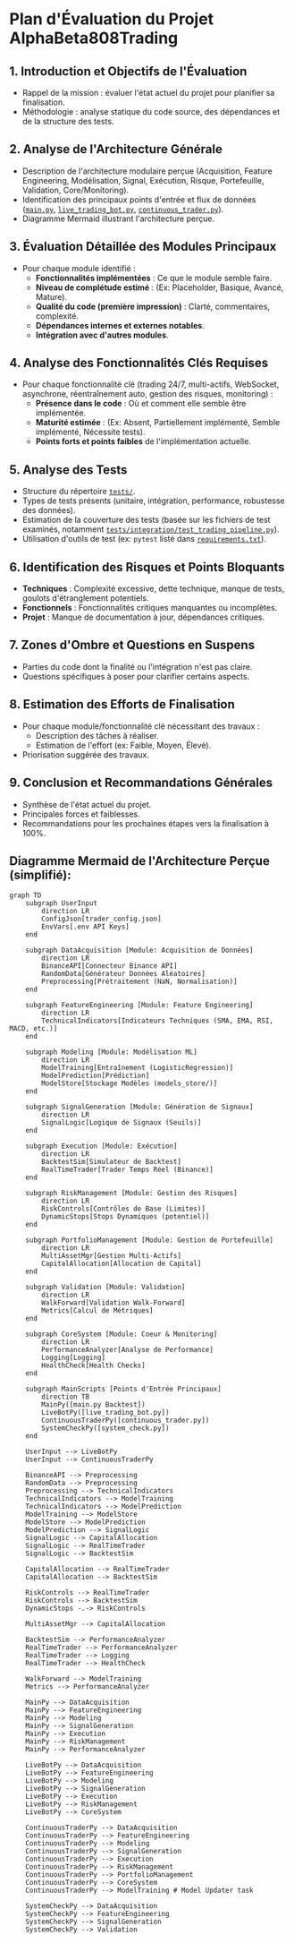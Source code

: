 # Plan d'Évaluation du Projet AlphaBeta808Trading

## 1. Introduction et Objectifs de l'Évaluation
*   Rappel de la mission : évaluer l'état actuel du projet pour planifier sa finalisation.
*   Méthodologie : analyse statique du code source, des dépendances et de la structure des tests.

## 2. Analyse de l'Architecture Générale
*   Description de l'architecture modulaire perçue (Acquisition, Feature Engineering, Modélisation, Signal, Exécution, Risque, Portefeuille, Validation, Core/Monitoring).
*   Identification des principaux points d'entrée et flux de données ([`main.py`](main.py), [`live_trading_bot.py`](live_trading_bot.py), [`continuous_trader.py`](continuous_trader.py)).
*   Diagramme Mermaid illustrant l'architecture perçue.

## 3. Évaluation Détaillée des Modules Principaux
*   Pour chaque module identifié :
    *   **Fonctionnalités implémentées** : Ce que le module semble faire.
    *   **Niveau de complétude estimé** : (Ex: Placeholder, Basique, Avancé, Mature).
    *   **Qualité du code (première impression)** : Clarté, commentaires, complexité.
    *   **Dépendances internes et externes notables**.
    *   **Intégration avec d'autres modules**.

## 4. Analyse des Fonctionnalités Clés Requises
*   Pour chaque fonctionnalité clé (trading 24/7, multi-actifs, WebSocket, asynchrone, réentraînement auto, gestion des risques, monitoring) :
    *   **Présence dans le code** : Où et comment elle semble être implémentée.
    *   **Maturité estimée** : (Ex: Absent, Partiellement implémenté, Semble implémenté, Nécessite tests).
    *   **Points forts et points faibles** de l'implémentation actuelle.

## 5. Analyse des Tests
*   Structure du répertoire [`tests/`](tests/).
*   Types de tests présents (unitaire, intégration, performance, robustesse des données).
*   Estimation de la couverture des tests (basée sur les fichiers de test examinés, notamment [`tests/integration/test_trading_pipeline.py`](tests/integration/test_trading_pipeline.py:1)).
*   Utilisation d'outils de test (ex: `pytest` listé dans [`requirements.txt`](requirements.txt)).

## 6. Identification des Risques et Points Bloquants
*   **Techniques** : Complexité excessive, dette technique, manque de tests, goulots d'étranglement potentiels.
*   **Fonctionnels** : Fonctionnalités critiques manquantes ou incomplètes.
*   **Projet** : Manque de documentation à jour, dépendances critiques.

## 7. Zones d'Ombre et Questions en Suspens
*   Parties du code dont la finalité ou l'intégration n'est pas claire.
*   Questions spécifiques à poser pour clarifier certains aspects.

## 8. Estimation des Efforts de Finalisation
*   Pour chaque module/fonctionnalité clé nécessitant des travaux :
    *   Description des tâches à réaliser.
    *   Estimation de l'effort (ex: Faible, Moyen, Élevé).
*   Priorisation suggérée des travaux.

## 9. Conclusion et Recommandations Générales
*   Synthèse de l'état actuel du projet.
*   Principales forces et faiblesses.
*   Recommandations pour les prochaines étapes vers la finalisation à 100%.

## Diagramme Mermaid de l'Architecture Perçue (simplifié):
```mermaid
graph TD
    subgraph UserInput
        direction LR
        ConfigJson[trader_config.json]
        EnvVars[.env API Keys]
    end

    subgraph DataAcquisition [Module: Acquisition de Données]
        direction LR
        BinanceAPI[Connecteur Binance API]
        RandomData[Générateur Données Aléatoires]
        Preprocessing[Prétraitement (NaN, Normalisation)]
    end

    subgraph FeatureEngineering [Module: Feature Engineering]
        direction LR
        TechnicalIndicators[Indicateurs Techniques (SMA, EMA, RSI, MACD, etc.)]
    end

    subgraph Modeling [Module: Modélisation ML]
        direction LR
        ModelTraining[Entraînement (LogisticRegression)]
        ModelPrediction[Prédiction]
        ModelStore[Stockage Modèles (models_store/)]
    end

    subgraph SignalGeneration [Module: Génération de Signaux]
        direction LR
        SignalLogic[Logique de Signaux (Seuils)]
    end

    subgraph Execution [Module: Exécution]
        direction LR
        BacktestSim[Simulateur de Backtest]
        RealTimeTrader[Trader Temps Réel (Binance)]
    end

    subgraph RiskManagement [Module: Gestion des Risques]
        direction LR
        RiskControls[Contrôles de Base (Limites)]
        DynamicStops[Stops Dynamiques (potentiel)]
    end

    subgraph PortfolioManagement [Module: Gestion de Portefeuille]
        direction LR
        MultiAssetMgr[Gestion Multi-Actifs]
        CapitalAllocation[Allocation de Capital]
    end

    subgraph Validation [Module: Validation]
        direction LR
        WalkForward[Validation Walk-Forward]
        Metrics[Calcul de Métriques]
    end

    subgraph CoreSystem [Module: Coeur & Monitoring]
        direction LR
        PerformanceAnalyzer[Analyse de Performance]
        Logging[Logging]
        HealthCheck[Health Checks]
    end
    
    subgraph MainScripts [Points d'Entrée Principaux]
        direction TB
        MainPy([main.py Backtest])
        LiveBotPy([live_trading_bot.py])
        ContinuousTraderPy([continuous_trader.py])
        SystemCheckPy([system_check.py])
    end

    UserInput --> LiveBotPy
    UserInput --> ContinuousTraderPy
    
    BinanceAPI --> Preprocessing
    RandomData --> Preprocessing
    Preprocessing --> TechnicalIndicators
    TechnicalIndicators --> ModelTraining
    TechnicalIndicators --> ModelPrediction
    ModelTraining --> ModelStore
    ModelStore --> ModelPrediction
    ModelPrediction --> SignalLogic
    SignalLogic --> CapitalAllocation
    SignalLogic --> RealTimeTrader
    SignalLogic --> BacktestSim
    
    CapitalAllocation --> RealTimeTrader
    CapitalAllocation --> BacktestSim

    RiskControls --> RealTimeTrader
    RiskControls --> BacktestSim
    DynamicStops -.-> RiskControls

    MultiAssetMgr --> CapitalAllocation
    
    BacktestSim --> PerformanceAnalyzer
    RealTimeTrader --> PerformanceAnalyzer
    RealTimeTrader --> Logging
    RealTimeTrader --> HealthCheck

    WalkForward --> ModelTraining
    Metrics --> PerformanceAnalyzer

    MainPy --> DataAcquisition
    MainPy --> FeatureEngineering
    MainPy --> Modeling
    MainPy --> SignalGeneration
    MainPy --> Execution
    MainPy --> RiskManagement
    MainPy --> PerformanceAnalyzer

    LiveBotPy --> DataAcquisition
    LiveBotPy --> FeatureEngineering
    LiveBotPy --> Modeling
    LiveBotPy --> SignalGeneration
    LiveBotPy --> Execution
    LiveBotPy --> RiskManagement
    LiveBotPy --> CoreSystem

    ContinuousTraderPy --> DataAcquisition
    ContinuousTraderPy --> FeatureEngineering
    ContinuousTraderPy --> Modeling
    ContinuousTraderPy --> SignalGeneration
    ContinuousTraderPy --> Execution
    ContinuousTraderPy --> RiskManagement
    ContinuousTraderPy --> PortfolioManagement
    ContinuousTraderPy --> CoreSystem
    ContinuousTraderPy --> ModelTraining # Model Updater task

    SystemCheckPy --> DataAcquisition
    SystemCheckPy --> FeatureEngineering
    SystemCheckPy --> SignalGeneration
    SystemCheckPy --> Validation